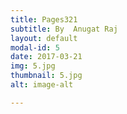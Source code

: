 ```yaml
---
title: Pages321
subtitle: By  Anugat Raj
layout: default
modal-id: 5
date: 2017-03-21
img: 5.jpg
thumbnail: 5.jpg
alt: image-alt

---
```

